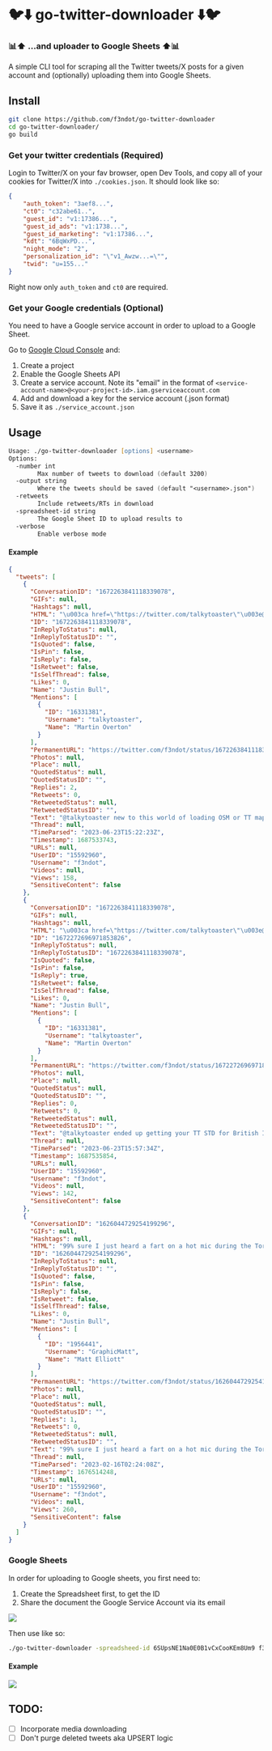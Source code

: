 # 🐦⬇️ go-twitter-downloader ⬇️🐦
### 📊⬆️ ...and uploader to Google Sheets ⬆️📊

A simple CLI tool for scraping all the Twitter tweets/X posts for a given account and (optionally) uploading them into Google Sheets.

## Install

```zsh
git clone https://github.com/f3ndot/go-twitter-downloader
cd go-twitter-downloader/
go build
```

### Get your twitter credentials (Required)

Login to Twitter/X on your fav browser, open Dev Tools, and copy all of your cookies for Twitter/X into `./cookies.json`. It should look like so:

```json
{
    "auth_token": "3aef8...",
    "ct0": "c32abe61..",
    "guest_id": "v1:17386...",
    "guest_id_ads": "v1:1738...",
    "guest_id_marketing": "v1:17386...",
    "kdt": "6BqWxPD...",
    "night_mode": "2",
    "personalization_id": "\"v1_Awzw...=\"",
    "twid": "u=155..."
}
```

Right now only `auth_token` and `ct0` are required.

### Get your Google credentials (Optional)

You need to have a Google  service account in order to upload to a Google Sheet.

Go to [Google Cloud Console](https://console.cloud.google.com) and:

1. Create a project
2. Enable the Google Sheets API
3. Create a service account. Note its "email" in the format of `<service-account-name>@<your-project-id>.iam.gserviceaccount.com`
4. Add and download a key for the service account (.json format)
5. Save it as `./service_account.json`

## Usage

```zsh                                                                                                                                                  ─╯
Usage: ./go-twitter-downloader [options] <username>
Options:
  -number int
    	Max number of tweets to download (default 3200)
  -output string
    	Where the tweets should be saved (default "<username>.json")
  -retweets
    	Include retweets/RTs in download
  -spreadsheet-id string
    	The Google Sheet ID to upload results to
  -verbose
    	Enable verbose mode
```

#### Example

```json
{
  "tweets": [
    {
      "ConversationID": "1672263841118339078",
      "GIFs": null,
      "Hashtags": null,
      "HTML": "\u003ca href=\"https://twitter.com/talkytoaster\"\u003e@talkytoaster\u003c/a\u003e new to this world of loading OSM or TT maps onto a dedicated Garmin Edge Touring device. Which of your maps (if at all) are acceptable for long inter-city bicycle touring in Scotland? Looking for a good map to pair with turn-by-turn directions of a pre-made route",
      "ID": "1672263841118339078",
      "InReplyToStatus": null,
      "InReplyToStatusID": "",
      "IsQuoted": false,
      "IsPin": false,
      "IsReply": false,
      "IsRetweet": false,
      "IsSelfThread": false,
      "Likes": 0,
      "Name": "Justin Bull",
      "Mentions": [
        {
          "ID": "16331381",
          "Username": "talkytoaster",
          "Name": "Martin Overton"
        }
      ],
      "PermanentURL": "https://twitter.com/f3ndot/status/1672263841118339078",
      "Photos": null,
      "Place": null,
      "QuotedStatus": null,
      "QuotedStatusID": "",
      "Replies": 2,
      "Retweets": 0,
      "RetweetedStatus": null,
      "RetweetedStatusID": "",
      "Text": "@talkytoaster new to this world of loading OSM or TT maps onto a dedicated Garmin Edge Touring device. Which of your maps (if at all) are acceptable for long inter-city bicycle touring in Scotland? Looking for a good map to pair with turn-by-turn directions of a pre-made route",
      "Thread": null,
      "TimeParsed": "2023-06-23T15:22:23Z",
      "Timestamp": 1687533743,
      "URLs": null,
      "UserID": "15592960",
      "Username": "f3ndot",
      "Videos": null,
      "Views": 158,
      "SensitiveContent": false
    },
    {
      "ConversationID": "1672263841118339078",
      "GIFs": null,
      "Hashtags": null,
      "HTML": "\u003ca href=\"https://twitter.com/talkytoaster\"\u003e@talkytoaster\u003c/a\u003e ended up getting your TT STD for British Isles. So far it looks great with my pre-made .fit route from RideWithGPS. Far better countours/details zoomed out \u0026gt;3km than official Garmin Cyclist Europe map I paid for. Thanks for the maps!",
      "ID": "1672272696971853826",
      "InReplyToStatus": null,
      "InReplyToStatusID": "1672263841118339078",
      "IsQuoted": false,
      "IsPin": false,
      "IsReply": true,
      "IsRetweet": false,
      "IsSelfThread": false,
      "Likes": 0,
      "Name": "Justin Bull",
      "Mentions": [
        {
          "ID": "16331381",
          "Username": "talkytoaster",
          "Name": "Martin Overton"
        }
      ],
      "PermanentURL": "https://twitter.com/f3ndot/status/1672272696971853826",
      "Photos": null,
      "Place": null,
      "QuotedStatus": null,
      "QuotedStatusID": "",
      "Replies": 0,
      "Retweets": 0,
      "RetweetedStatus": null,
      "RetweetedStatusID": "",
      "Text": "@talkytoaster ended up getting your TT STD for British Isles. So far it looks great with my pre-made .fit route from RideWithGPS. Far better countours/details zoomed out \u0026gt;3km than official Garmin Cyclist Europe map I paid for. Thanks for the maps!",
      "Thread": null,
      "TimeParsed": "2023-06-23T15:57:34Z",
      "Timestamp": 1687535854,
      "URLs": null,
      "UserID": "15592960",
      "Username": "f3ndot",
      "Videos": null,
      "Views": 142,
      "SensitiveContent": false
    },
    {
      "ConversationID": "1626044729254199296",
      "GIFs": null,
      "Hashtags": null,
      "HTML": "99% sure I just heard a fart on a hot mic during the Toronto City Council budget live stream. \u003ca href=\"https://twitter.com/GraphicMatt\"\u003e@GraphicMatt\u003c/a\u003e did you get that?",
      "ID": "1626044729254199296",
      "InReplyToStatus": null,
      "InReplyToStatusID": "",
      "IsQuoted": false,
      "IsPin": false,
      "IsReply": false,
      "IsRetweet": false,
      "IsSelfThread": false,
      "Likes": 0,
      "Name": "Justin Bull",
      "Mentions": [
        {
          "ID": "1956441",
          "Username": "GraphicMatt",
          "Name": "Matt Elliott"
        }
      ],
      "PermanentURL": "https://twitter.com/f3ndot/status/1626044729254199296",
      "Photos": null,
      "Place": null,
      "QuotedStatus": null,
      "QuotedStatusID": "",
      "Replies": 1,
      "Retweets": 0,
      "RetweetedStatus": null,
      "RetweetedStatusID": "",
      "Text": "99% sure I just heard a fart on a hot mic during the Toronto City Council budget live stream. @GraphicMatt did you get that?",
      "Thread": null,
      "TimeParsed": "2023-02-16T02:24:08Z",
      "Timestamp": 1676514248,
      "URLs": null,
      "UserID": "15592960",
      "Username": "f3ndot",
      "Videos": null,
      "Views": 260,
      "SensitiveContent": false
    }
  ]
}
```

### Google Sheets

In order for uploading to Google sheets, you first need to:

1. Create the Spreadsheet first, to get the ID
2. Share the document the Google Service Account via its email

![](doc/sharing.png)

Then use like so:

```zsh
./go-twitter-downloader -spreadsheed-id 6SUpsNE1Na0E0B1vCxCooKEm8Um9 f3ndot
```

#### Example

![](doc/example.png)

## TODO:

* [ ] Incorporate media downloading
* [ ] Don't purge deleted tweets aka UPSERT logic